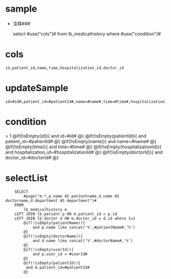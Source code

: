 sample
===
* 注释###

    select #use("cols")# from lb_medicalhistory  where  #use("condition")#

cols
===
	id,patient_id,name,time,hospitalization_id,doctor_id

updateSample
===

	id=#id#,patient_id=#patientId#,name=#name#,time=#time#,hospitalization_id=#hospitalizationId#,doctor_id=#doctorId#

condition
===
= 1
    @if(!isEmpty(id)){
     and id=#id#
    @}
    @if(!isEmpty(patientId)){
     and patient_id=#patientId#
    @}
    @if(!isEmpty(name)){
     and name=#name#
    @}
    @if(!isEmpty(time)){
     and time=#time#
    @}
    @if(!isEmpty(hospitalizationId)){
     and hospitalization_id=#hospitalizationId#
    @}
    @if(!isEmpty(doctorId)){
     and doctor_id=#doctorId#
    @}

selectList
===     
        SELECT
        	#page("m.*,p.name AS patientname,d.name AS doctorname,d.department AS department")#
        FROM
            lb_medicalhistory m
        LEFT JOIN lb_patient p ON m.patient_id = p.id
        LEFT JOIN lb_doctor d ON m.doctor_id = d.id where 1=1
            @if(!isEmpty(patientName)){
                and p.name like concat('%',#patientName#,'%')
            @}
            @if(!isEmpty(doctorName)){
                and d.name like concat('%',#doctorName#,'%')
            @}
            @if(!isEmpty(userId)){
                and p.user_id = #userId#
            @}
            @if(!isEmpty(patientId)){
             and m.patient_id=#patientId#
            @}